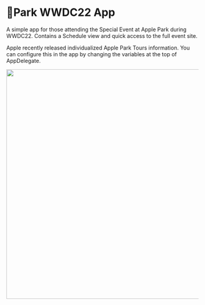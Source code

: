 # Park WWDC22 App
A simple app for those attending the Special Event at Apple Park during WWDC22. Contains a Schedule view and quick access to the full event site.

Apple recently released individualized Apple Park Tours information. You can configure this in the app by changing the variables at the top of AppDelegate. 

<img width="1018" height="601" src="/Images/WWDC22 App Hero.png">
